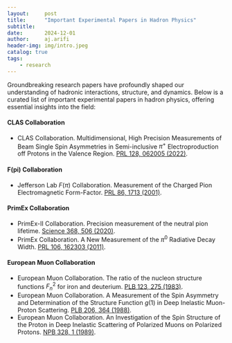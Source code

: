 ```yaml
---
layout:     post
title:      "Important Experimental Papers in Hadron Physics"
subtitle:   
date:       2024-12-01
author:     aj.arifi
header-img: img/intro.jpeg
catalog: true
tags:
    - research
---
```



Groundbreaking research papers have profoundly shaped our understanding of hadronic interactions, structure, and dynamics. 
Below is a curated list of important experimental papers in hadron physics, offering essential insights into the field:


#### CLAS Collaboration
- CLAS Collaboration. Multidimensional, High Precision Measurements of Beam Single Spin Asymmetries in Semi-inclusive $\pi^+$ Electroproduction off Protons in the Valence Region. [PRL 128, 062005 (2022)](https://doi.org/10.1103/PhysRevLett.128.062005).

#### F(pi) Collaboration
- Jefferson Lab $F(\pi)$ Collaboration. Measurement of the Charged Pion Electromagnetic Form-Factor. [PRL 86, 1713 (2001)](https://doi.org/10.1103/PhysRevLett.86.1713).

#### PrimEx Collaboration
- PrimEx-II Collaboration. Precision measurement of the neutral pion lifetime. [Science 368, 506 (2020)](https://doi.org/10.1126/science.aay6641).
- PrimEx Collaboration. A New Measurement of the $\pi^0$ Radiative Decay Width. [PRL 106, 162303 (2011)](https://doi.org/10.1103/PhysRevLett.106.162303).

#### European Muon Collaboration
- European Muon Collaboration. The ratio of the nucleon structure functions $F^2_n$ for iron and deuterium. [PLB 123, 275 (1983)](https://doi.org/10.1016/0370-2693(83)90437-9).
- European Muon Collaboration. A Measurement of the Spin Asymmetry and Determination of the Structure Function $g(1)$ in Deep Inelastic Muon-Proton Scattering. [PLB 206, 364 (1988)](https://doi.org/10.1016/0370-2693(88)91523-7).
- European Muon Collaboration. An Investigation of the Spin Structure of the Proton in Deep Inelastic Scattering of Polarized Muons on Polarized Protons. [NPB 328, 1 (1989)](https://doi.org/10.1016/0550-3213(89)90089-8).
